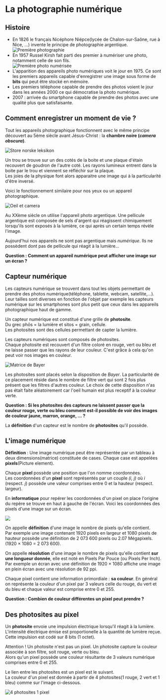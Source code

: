 # La photographie numérique  

## Histoire    

- En 1826 le français Nicéphore Niépce(lycée de Chalon-sur-Saône, rue à Nice, ...) invente le principe de photographie argentique.  
![Première photographie](img/point_de_vue_du_gras.png)    
- En 1957 Russel Kirsh fait parti des premier à numériser une photo, notamment celle de son fils.   
![Première photo numérisée](img/walden.png)  
- L'apparition des appareils photo numériques voit le jour en 1975. Ce sont les premiers appareils capable d'enregistrer une image sous forme de __bits__ qui peut être stocké en mémoire.     
- Les premiers téléphone capable de prendre des photos voient le jour dans les années 2000 ce qui démocratise la photo numérique.   
- 2007 : arrivée du smartphone capable de prendre des photos avec une qualité plus que satisfaisante.  



## Comment enregistrer un moment de vie ?  

Tout les appareils photographique fonctionnent avec le même principe découvert au 5ème siècle avant Jésus-Christ : la __chambre noire (_camera obscura_)__.  

![Store norske leksikon](img/camera_obscura.png)  

Un trou se trouve sur un des cotés de la boite et une plaque d'étain recouvert de goudron de l'autre coté. 
Les rayons lumineux entrent dans la boite par le trou et viennent se réfléchir sur la plaque.  
Les joies de la physique font alors apparaitre une image qui à la particularité d'être inversé. 


Voici le fonctionnement similaire pour nos yeux ou un appareil photographique. 

![Oeil et camera](img/oeil_et_camera.png)


Au XXème siècle on utilise l'appareil photo argentique. Une pellicule argentique est composée de sels d'argent qui réagissent chimiquement lorsqu'ils sont exposés à la lumière, ce qui après un certain temps révèle l'image.  

Aujourd'hui nos appareils ne sont pas argentique mais _numérique_. Ils ne possèdent dont pas de pellicule qui réagit à la lumière...


__Question : Comment un appareil numérique peut afficher une image sur un écran ?__


## Capteur numérique  

Les capteurs numérique se trouvent dans tout les objets permettant de prendre des photos numérique(téléphone, tablette, webcam, satellite,...).  
Leur tailles sont diverses en fonction de l'objet par exemple les capteurs numérique sur les smartphones sont plus petit que ceux dans les appareils photographique haut de gamme. 

Un capteur numérique est constitué d'une grille de __photosite__.  
Du grec phōs = la lumière et sitos = grain, cellule.  
Les photosites sont des cellules permettant de capter la lumière.  

Les capteurs numériques sont composés de photosites.  
Chaque photosite est recouvert d'un filtre coloré en rouge, vert ou bleu et ne laisse passer que les rayons de leur couleur. C'est grâce à cela qu'on peut voir nos images en couleur.   

![Matrice de Bayer](img/matrice_de_bayer.png)  

Les photosites sont placés selon la disposition de _Bayer_. 
La particularité de ce placement réside dans le nombre de filtre vert qui sont 2 fois plus présent que les filtres d'autres couleur. Le choix de cette disposition n'as pas était faite aléatoirement car l'oeil humain est plus receptif à la couleur verte. 


__Question : Si les photosites des capteurs ne laissent passer que la couleur rouge, verte ou bleu comment est-il possible de voir des images de couleur jaune, marron, orange, ... ?__


La __définition__ d'un capteur est le nombre de __photosites__ qu'il possède. 



## L'image numérique   

__Définition__ : Une image numérique peut être représentée par un tableau à deux dimensions(matrice) constituée de cases. Chaque case est appelées __pixels__(Picture element).  

Chaque __pixel__ possède une position que l'on nomme coordonnées.   
Les coordonnées d'un __pixel__ sont représentés par un couple _(i, j)_ où _i_ (respect. _j_) possède une valeur comprises entre 0 et la hauteur (respect. largeur).  

En __informatique__ pour repérer les coordonnées d'un pixel on place l'origine du repère se trouve en haut à gauche de l'écran. 
Voici les coordonnées des pixels d'une image sur un écran. 

![](img/coordonnees_pixel.png)  


On appelle __définition__ d'une image le nombre de pixels qu'elle contient.  
Par exemple une image contenant 1920 pixels en largeur et 1080 pixels de hauteur possède une définition de 2 073 600 pixels ou 2.07 Mégapixels. (1920 $\times$ 1080 = 2 073 600).   

On appelle __résolution__ d'une image le nombre de pixels qu'elle contient __sur une longueur donnée__, elle est noté en Pixels Par Pouce (ou Pixels Per Inch). Par exemple un écran avec une définition de 1920 $\times$ 1080 affiche une image en plein écran avec une résolution de 92 ppi. 

Chaque pixel contient une information primordiale : __sa couleur__. En général on représente la couleur d'un pixel par 3 valeurs celle du rouge, du vert et du bleu et chaque valeur est comprise entre 0 et 255.  

__Question : Combien de couleur différentes un pixel peut prendre ?__


## Des photosites au pixel  

Un __photosite__ envoie une impulsion électrique lorsqu'il réagit à la lumière. L'intensité électrique émise est proportionelle à la quantité de lumière reçue. 
Cette impulsion est codé sur 8 bits (1 octet).    

Attention ! Un photosite n'est pas un pixel. Un photosite capture la couleur associée à son filtre, soit rouge, verte ou bleu.    
Alors qu'un pixel possède une couleur résultante de 3 valeurs numérique comprises entre 0 et 255.    

Le lien entre les photosites est un pixel est le suivant.    
La couleur d'un pixel est donnée à partir de 4 photosites(1 rouge, 2 vert et 1 bleu) comme sur l'image ci-dessous.  

![4 photosites 1 pixel](img/4_photosites_1_pixel.png)  